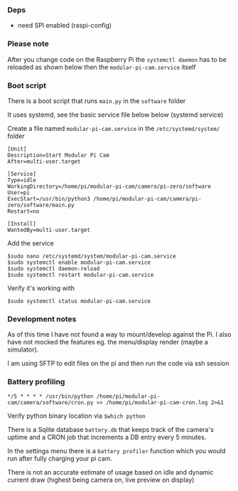 ### Deps
* need SPI enabled (raspi-config)

### Please note

After you change code on the Raspberry Pi the `systemctl daemon` has to be reloaded as shown below then the `modular-pi-cam.service` itself

### Boot script

There is a boot script that runs `main.py` in the `software` folder

It uses systemd, see the basic service file below below (systemd service)

Create a file named `modular-pi-cam.service` in the `/etc/systemd/system/` folder

```
[Unit]
Description=Start Modular Pi Cam
After=multi-user.target

[Service]
Type=idle
WorkingDirectory=/home/pi/modular-pi-cam/camera/pi-zero/software
User=pi
ExecStart=/usr/bin/python3 /home/pi/modular-pi-cam/camera/pi-zero/software/main.py
Restart=no

[Install]
WantedBy=multi-user.target
```

Add the service

```
$sudo nano /etc/systemd/system/modular-pi-cam.service
$sudo systemctl enable modular-pi-cam.service
$sudo systemctl daemon-reload
$sudo systemctl restart modular-pi-cam.service
```

Verify it's working with

`$sudo systemctl status modular-pi-cam.service`

### Development notes

As of this time I have not found a way to mount/develop against the Pi. I also have not mocked the features eg. the menu/display render (maybe a simulator).

I am using SFTP to edit files on the pi and then run the code via ssh session

### Battery profiling

`*/5 * * * * /usr/bin/python /home/pi/modular-pi-cam/camera/software/cron.py >> /home/pi/modular-pi-cam-cron.log 2>&1`

Verify python binary location via `$which python`

There is a Sqlite database `battery.db` that keeps track of the camera's uptime and a CRON job that increments a DB entry every 5 minutes.

In the settings menu there is a `battery profiler` function which you would run after fully charging your pi cam.

There is not an accurate estimate of usage based on idle and dynamic current draw (highest being camera on, live preview on display)

